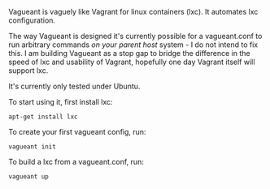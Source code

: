 Vagueant is vaguely like Vagrant for linux containers (lxc).
It automates lxc configuration.

The way Vagueant is designed it's currently possible for a vagueant.conf to run arbitrary commands *on your parent host* system - I do not intend to fix this. I am building Vagueant as a stop gap to bridge the difference in the speed of lxc and usability of Vagrant, hopefully one day Vagrant itself will support lxc.

It's currently only tested under Ubuntu.

To start using it, first install lxc:

    apt-get install lxc

To create your first vagueant config, run:

    vagueant init

To build a lxc from a vagueant.conf, run:

    vagueant up
